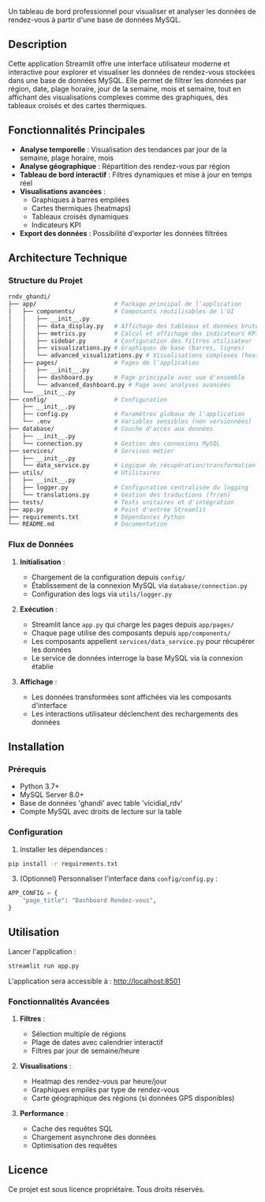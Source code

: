

Un tableau de bord professionnel pour visualiser et analyser les données de rendez-vous à partir d'une base de données MySQL.

## Description

Cette application Streamlit offre une interface utilisateur moderne et interactive pour explorer et visualiser les données de rendez-vous stockées dans une base de données MySQL. Elle permet de filtrer les données par région, date, plage horaire, jour de la semaine, mois et semaine, tout en affichant des visualisations complexes comme des graphiques, des tableaux croisés et des cartes thermiques.

## Fonctionnalités Principales

- **Analyse temporelle** : Visualisation des tendances par jour de la semaine, plage horaire, mois
- **Analyse géographique** : Répartition des rendez-vous par région
- **Tableau de bord interactif** : Filtres dynamiques et mise à jour en temps réel
- **Visualisations avancées** :
  - Graphiques à barres empilées
  - Cartes thermiques (heatmaps)
  - Tableaux croisés dynamiques
  - Indicateurs KPI
- **Export des données** : Possibilité d'exporter les données filtrées

## Architecture Technique

### Structure du Projet

```bash
rndv_ghandi/
├── app/                      # Package principal de l'application
│   ├── components/           # Composants réutilisables de l'UI
│   │   ├── __init__.py
│   │   ├── data_display.py   # Affichage des tableaux et données brutes
│   │   ├── metrics.py        # Calcul et affichage des indicateurs KPI
│   │   ├── sidebar.py        # Configuration des filtres utilisateur
│   │   ├── visualizations.py # Graphiques de base (barres, lignes)
│   │   └── advanced_visualizations.py # Visualisations complexes (heatmaps)
│   ├── pages/                # Pages de l'application
│   │   ├── __init__.py
│   │   ├── dashboard.py      # Page principale avec vue d'ensemble
│   │   └── advanced_dashboard.py # Page avec analyses avancées
│   └── __init__.py
├── config/                   # Configuration
│   ├── __init__.py
│   ├── config.py             # Paramètres globaux de l'application
│   └── .env                  # Variables sensibles (non versionnées)
├── database/                 # Couche d'accès aux données
│   ├── __init__.py
│   └── connection.py         # Gestion des connexions MySQL
├── services/                 # Services métier
│   ├── __init__.py
│   └── data_service.py       # Logique de récupération/transformation des données
├── utils/                    # Utilitaires
│   ├── __init__.py
│   ├── logger.py             # Configuration centralisée du logging
│   └── translations.py       # Gestion des traductions (fr/en)
├── tests/                    # Tests unitaires et d'intégration
├── app.py                    # Point d'entrée Streamlit
├── requirements.txt          # Dépendances Python
└── README.md                 # Documentation
```

### Flux de Données

1. **Initialisation** :
   - Chargement de la configuration depuis `config/`
   - Établissement de la connexion MySQL via `database/connection.py`
   - Configuration des logs via `utils/logger.py`

2. **Exécution** :
   - Streamlit lance `app.py` qui charge les pages depuis `app/pages/`
   - Chaque page utilise des composants depuis `app/components/`
   - Les composants appellent `services/data_service.py` pour récupérer les données
   - Le service de données interroge la base MySQL via la connexion établie

3. **Affichage** :
   - Les données transformées sont affichées via les composants d'interface
   - Les interactions utilisateur déclenchent des rechargements des données

## Installation

### Prérequis

- Python 3.7+
- MySQL Server 8.0+
- Base de données 'ghandi' avec table 'vicidial_rdv'
- Compte MySQL avec droits de lecture sur la table

### Configuration

1. Installer les dépendances :

```bash
pip install -r requirements.txt
```

3. (Optionnel) Personnaliser l'interface dans `config/config.py` :

```python
APP_CONFIG = {
    "page_title": "Dashboard Rendez-vous",
}
```

## Utilisation

Lancer l'application :

```bash
streamlit run app.py
```

L'application sera accessible à : [http://localhost:8501](http://localhost:8501)

### Fonctionnalités Avancées

1. **Filtres** :
   - Sélection multiple de régions
   - Plage de dates avec calendrier interactif
   - Filtres par jour de semaine/heure

2. **Visualisations** :
   - Heatmap des rendez-vous par heure/jour
   - Graphiques empilés par type de rendez-vous
   - Carte géographique des régions (si données GPS disponibles)

3. **Performance** :
   - Cache des requêtes SQL
   - Chargement asynchrone des données
   - Optimisation des requêtes

## Licence

Ce projet est sous licence propriétaire. Tous droits réservés.
